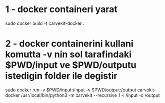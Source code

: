 # 1 - docker containeri yarat

sudo docker build -t carvekit-docker .

# 2 - docker containerini kullani komutta -v nin sol tarafindaki $PWD/input ve $PWD/outputu istedigin folder ile degistir

sudo docker run  -v  $PWD/input:/input -v $PWD/output:/output carvekit-docker /usr/local/bin/python3 -m carvekit --recursive 1 -i /input -o /output
